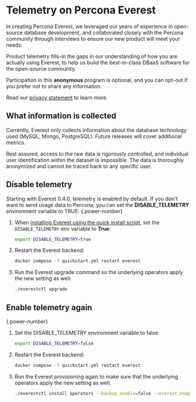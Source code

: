 # Telemetry on Percona Everest

In creating Percona Everest, we leveraged our years of experience in open-source database development, and collaborated closely with the Percona community through interviews to ensure our new product will meet your needs.

Product telemetry fills-in the gaps in our understanding of how you are actually using Everest, to help us build the best-in-class DBaaS software for the open-source community.

Participation in this **anonymous** program is optional, and you can opt-out if you prefer not to share any information.

Read our [privacy statement](https://www.percona.com/privacy-policy#h.e34c40q8sb1a) to learn more.

## What information is collected

Currently, Everest only collects information about the database technology used (MySQL, Mongo, PostgreSQL). Future releases will cover additional metrics.

Rest assured, access to the raw data is rigorously controlled, and individual user identification within the dataset is impossible. The data is thoroughly anonymized and cannot be traced back to any specific user.

## Disable telemetry

Starting with Everest 0.4.0, telemetry is enabled by default. If you don't want to send usage data to Percona, you can set the **DISABLE_TELEMETRY** environment variable to TRUE:
{.power-number}

1. When [installing Everest using the quick install script](../quickstart-guide/quick-install.md), set the `DISABLE_TELEMETRY` env variable to **True**: 
   
      ```sh
      export DISABLE_TELEMETRY=true
      ```

2. Restart the Everest backend:
   
   ```sh
   docker compose -f quickstart.yml restart everest   
   ```

3. Run the Everest upgrade command so the underlying operators apply the new setting as well:
   
    ```sh
    ./everestctl upgrade
    ```

## Enable telemetry again

{.power-number}

1. Set the DISABLE_TELEMETRY environment variable to false: 
   
    ```sh 
    export DISABLE_TELEMETRY=false
    ```

2. Restart the Everest backend:
    
    ```sh
    docker compose -f quickstart.yml restart everest
    ```

3. Run the Everest provisioning again to make sure that the underlying operators apply the new setting as well:

    ```sh 
    ./everestctl install operators --backup.enable=false --everest.endpoint=http://127.0.0.1:8080 --monitoring.enable=false --operator.mongodb=true --operator.postgresql=true --operator.xtradb-cluster=true --skip-wizard
    ```